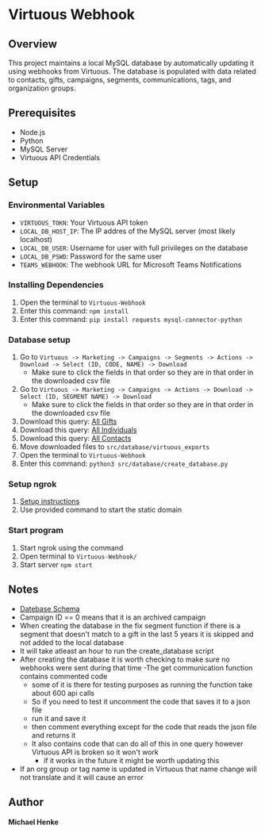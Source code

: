 # Virtuous Webhook

## Overview

This project maintains a local MySQL database by automatically updating it using webhooks from Virtuous. The database is populated with data related to contacts, gifts, campaigns, segments, communications, tags, and organization groups.

## Prerequisites
- Node.js
- Python
- MySQL Server
- Virtuous API Credentials

## Setup

### Environmental Variables
- `VIRTUOUS_TOKN`: Your Virtuous API token
- `LOCAL_DB_HOST_IP`: The IP addres of the MySQL server (most likely localhost)
- `LOCAL_DB_USER`: Username for user with full privileges on the database
- `LOCAL_DB_PSWD`: Password for the same user
- `TEAMS_WEBHOOK`: The webhook URL for Microsoft Teams Notifications

### Installing Dependencies
1) Open the terminal to `Virtuous-Webhook`
2) Enter this command: `npm install`
3) Enter this command: `pip install requests mysql-connector-python`

### Database setup
1) Go to `Virtuous -> Marketing -> Campaigns -> Segments -> Actions -> Download -> Select (ID, CODE, NAME) -> Download`
    - Make sure to click the fields in that order so they are in that order in the downloaded csv file
2) Go to `Virtuous -> Marketing -> Campaigns -> Actions -> Download -> Select (ID, SEGMENT NAME) -> Download`
    - Make sure to click the fields in that order so they are in that order in the downloaded csv file
3) Download this query: [All Gifts](https://app.virtuoussoftware.com/Generosity/Query/Editor/5507)
4) Download this query: [All Individuals](https://app.virtuoussoftware.com/Generosity/Query/Editor/5510)
5) Download this query: [All Contacts](https://app.virtuoussoftware.com/Generosity/Query/Editor/5509)
6) Move downloaded files to `src/database/virtuous_exports`
7) Open the terminal to `Virtuous-Webhook`
8) Enter this command: `python3 src/database/create_database.py`

### Setup ngrok
1) [Setup instructions](https://dashboard.ngrok.com/get-started/setup/linux)
2) Use provided command to start the static domain

### Start program
1) Start ngrok using the command
2) Open terminal to `Virtuous-Webhook/`
3) Start server `npm start`

## Notes
- [Datebase Schema](https://dbdiagram.io/d/Local-Virtuous-Database-67bde7df263d6cf9a06b7d20)
- Campaign ID == 0 means that it is an archived campaign
- When creating the database in the fix segment function if there is a segment that doesn't match to a gift in the last 5 years it is skipped and not added to the local database 
- It will take atleast an hour to run the create_database script
- After creating the database it is worth checking to make sure no webhooks were sent during that time
-The get communication function contains commented code
    - some of it is there for testing purposes as running the function take about 600 api calls
    - So if you need to test it uncomment the code that saves it to a json file 
    - run it and save it
    - then comment everything except for the code that reads the json file and returns it
    - It also contains code that can do all of this in one query however Virtuous API is broken so it won't work
        - if it works in the future it might be worth updating this
- If an org group or tag name is updated in Virtuous that name change will not translate and it will cause an error

## Author
#### Michael Henke
